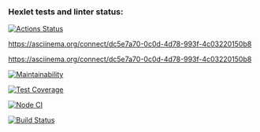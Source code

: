 ### Hexlet tests and linter status:
[![Actions Status](https://github.com/VGovorin/frontend-project-lvl2/workflows/hexlet-check/badge.svg)](https://github.com/VGovorin/frontend-project-lvl2/actions)

https://asciinema.org/connect/dc5e7a70-0c0d-4d78-993f-4c03220150b8

https://asciinema.org/connect/dc5e7a70-0c0d-4d78-993f-4c03220150b8

[![Maintainability](https://api.codeclimate.com/v1/badges/0a72233843ea262f0530/maintainability)](https://codeclimate.com/github/VGovorin/frontend-project-lvl2/maintainability)

[![Test Coverage](https://api.codeclimate.com/v1/badges/0a72233843ea262f0530/test_coverage)](https://codeclimate.com/github/VGovorin/frontend-project-lvl2/test_coverage)

[![Node CI](https://github.com/VGovorin/frontend-project-lvl2/actions/workflows/node.js.yml/badge.svg)](https://github.com/VGovorin/frontend-project-lvl2/actions)

[![Build Status](https://travis-ci.com/VGovorin/frontend-project-lvl2.svg?branch=main)](https://travis-ci.com/VGovorin/frontend-project-lvl2)
